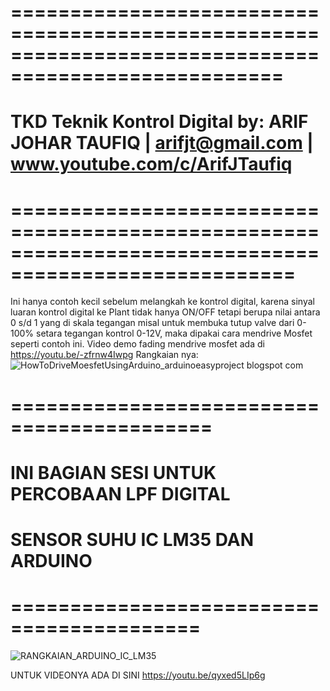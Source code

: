 # =====================================================================================================
# TKD Teknik Kontrol Digital  by: ARIF JOHAR TAUFIQ | arifjt@gmail.com | www.youtube.com/c/ArifJTaufiq
# ======================================================================================================
Ini hanya contoh kecil sebelum melangkah ke kontrol digital, karena sinyal luaran kontrol digital ke Plant tidak hanya ON/OFF tetapi berupa nilai antara 0 s/d 1 yang di skala tegangan misal untuk membuka tutup valve dari 0-100% setara tegangan kontrol 0-12V, maka dipakai cara mendrive Mosfet seperti contoh ini. 
Video demo fading mendrive mosfet ada di https://youtu.be/-zfrnw4Iwpg
Rangkaian nya: ![HowToDriveMoesfetUsingArduino_arduinoeasyproject blogspot com](https://user-images.githubusercontent.com/73786260/159126112-c9fa5884-fce9-48c7-9dae-aa0839281220.png)




# ===========================================
# INI BAGIAN SESI UNTUK PERCOBAAN LPF DIGITAL
# SENSOR SUHU IC LM35 DAN ARDUINO
# ==========================================
![RANGKAIAN_ARDUINO_IC_LM35](https://user-images.githubusercontent.com/73786260/177790150-e25d5ede-d63d-42b3-ac62-47f424f172ba.png)

UNTUK VIDEONYA ADA DI SINI https://youtu.be/qyxed5LIp6g
